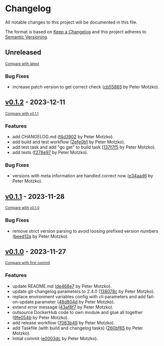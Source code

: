 # Changelog

All notable changes to this project will be documented in this file.

The format is based on [Keep a Changelog](http://keepachangelog.com/en/1.0.0/)
and this project adheres to [Semantic Versioning](http://semver.org/spec/v2.0.0.html).

<!-- insertion marker -->
## Unreleased

<small>[Compare with latest](https://github.com/pmoscode/helm-chart-update-check/compare/v0.1.2...HEAD)</small>

### Bug Fixes

- increase patch version to get correct check ([cb55865](https://github.com/pmoscode/helm-chart-update-check/commit/cb558657a5d805584fabf3f9081acca43ce86794) by Peter Motzko).

<!-- insertion marker -->
## [v0.1.2](https://github.com/pmoscode/helm-chart-update-check/releases/tag/v0.1.2) - 2023-12-11

<small>[Compare with v0.1.1](https://github.com/pmoscode/helm-chart-update-check/compare/v0.1.1...v0.1.2)</small>

### Features

- add CHANGELOG.md ([f4d3902](https://github.com/pmoscode/helm-chart-update-check/commit/f4d390269f88523db566d64be82b0bfb777d5783) by Peter Motzko).
- add build and test workflow ([2efe0b1](https://github.com/pmoscode/helm-chart-update-check/commit/2efe0b1e8f42072e07ff49375f7ce611ff21b3fb) by Peter Motzko).
- add test task and add "go get" to build task ([137f7f5](https://github.com/pmoscode/helm-chart-update-check/commit/137f7f57c6bc2758c911b2ec0791f0aba063f3d6) by Peter Motzko).
- add tests ([f278e97](https://github.com/pmoscode/helm-chart-update-check/commit/f278e972e512ba5a45876a0490f5f56bab4b3a3a) by Peter Motzko).

### Bug Fixes

- versions with meta information are handled correct now ([e34aad6](https://github.com/pmoscode/helm-chart-update-check/commit/e34aad672fa874bcf03445058812022a1d1df579) by Peter Motzko).

## [v0.1.1](https://github.com/pmoscode/helm-chart-update-check/releases/tag/v0.1.1) - 2023-11-28

<small>[Compare with v0.1.0](https://github.com/pmoscode/helm-chart-update-check/compare/v0.1.0...v0.1.1)</small>

### Bug Fixes

- remove strict version parsing to avoid loosing prefixed version numbers ([beed12a](https://github.com/pmoscode/helm-chart-update-check/commit/beed12ab24f3160709c08f9ae8cbee19ff9f40b4) by Peter Motzko).

## [v0.1.0](https://github.com/pmoscode/helm-chart-update-check/releases/tag/v0.1.0) - 2023-11-27

<small>[Compare with first commit](https://github.com/pmoscode/helm-chart-update-check/compare/2f7b9d6761bf31f171b01ef1477518068f30e96f...v0.1.0)</small>

### Features

- update README.md ([de468e7](https://github.com/pmoscode/helm-chart-update-check/commit/de468e7c1e580bb5f04f73029b816abd72524861) by Peter Motzko).
- update git-changelog parameters to 2.4.0 ([138078c](https://github.com/pmoscode/helm-chart-update-check/commit/138078ce5f36197381b74d34f0499b4754201fb5) by Peter Motzko).
- replace environment variables config with cli parameters and add fail-on-update parameter ([48d804d](https://github.com/pmoscode/helm-chart-update-check/commit/48d804dfbe55ce256343874b5643001bfb039857) by Peter Motzko).
- extend error message ([43af8f7](https://github.com/pmoscode/helm-chart-update-check/commit/43af8f7c8f3d102f0ca9488f7424a4692cdd5915) by Peter Motzko).
- outsource DockerHub code to own module and glue all together ([9fe054b](https://github.com/pmoscode/helm-chart-update-check/commit/9fe054b395ed643a58d551724d0775ec77b51bad) by Peter Motzko).
- add release workflow ([7083b49](https://github.com/pmoscode/helm-chart-update-check/commit/7083b49329367ac48eab5e1e9b2fe977b36a56fe) by Peter Motzko).
- add Taskfile (with build and changelog tasks) ([260bf65](https://github.com/pmoscode/helm-chart-update-check/commit/260bf654b276663caf885918a304489d958c0853) by Peter Motzko).
- Initial commit ([e0003dc](https://github.com/pmoscode/helm-chart-update-check/commit/e0003dc4ab03d028a1cf30f472c7227e11095a3c) by Peter Motzko).

